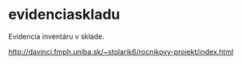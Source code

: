 # evidenciaskladu
Evidencia inventáru v sklade.

http://davinci.fmph.uniba.sk/~stolarik6/rocnikovy-projekt/index.html
